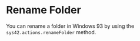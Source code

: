 # Rename Folder

You can rename a folder in Windows 93 by using the `sys42.actions.renameFolder` method.